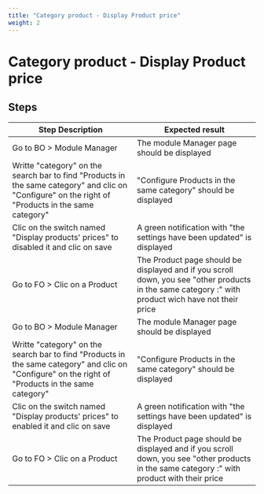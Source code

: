 ```yaml
---
title: "Category product - Display Product price"
weight: 2
---
```


# Category product - Display Product price
## Steps
| Step Description | Expected result |
| ----- | ----- |
| Go to BO > Module Manager | The module Manager page should be displayed |
| Writte "category" on the search bar to find "Products in the same category" and clic on "Configure" on the right of "Products in the same category" | "Configure Products in the same category" should be displayed |
| Clic on the switch named "Display products' prices" to disabled it and clic on save | A green notification with "the settings have been updated" is displayed |
| Go to FO > Clic on a Product | The Product page should be displayed and if you scroll down, you see "other products in the same category :" with product wich have not their price |
| Go to BO > Module Manager | The module Manager page should be displayed |
| Writte "category" on the search bar to find "Products in the same category" and clic on "Configure" on the right of "Products in the same category" | "Configure Products in the same category" should be displayed |
| Clic on the switch named "Display products' prices" to enabled it and clic on save | A green notification with "the settings have been updated" is displayed |
| Go to FO > Clic on a Product | The Product page should be displayed and if you scroll down, you see "other products in the same category :" with product with their price |
